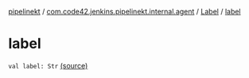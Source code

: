 [pipelinekt](../../index.md) / [com.code42.jenkins.pipelinekt.internal.agent](../index.md) / [Label](index.md) / [label](./label.md)

# label

`val label: Str` [(source)](https://github.com/code42/pipelinekt/tree/master/internal/src/main/kotlin/com/code42/jenkins/pipelinekt/internal/agent/Label.kt#L7)